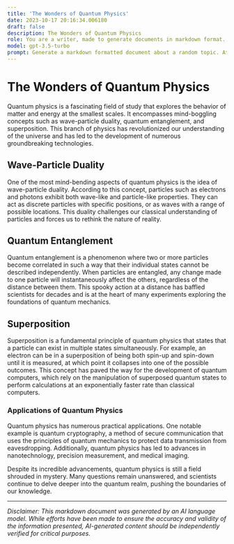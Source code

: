 ```yaml
---
title: 'The Wonders of Quantum Physics'
date: 2023-10-17 20:16:34.006180
draft: false
description: The Wonders of Quantum Physics
role: You are a writer, made to generate documents in markdown format. It is very important that all of the documents you generate are in valid markdown format.
model: gpt-3.5-turbo
prompt: Generate a markdown formatted document about a random topic. At the bottom, include a disclaimer explaining that the document was generated by you. The first line of the document should be the title. Make sure that the entire document is in proper markdown format, using a mix of various tags to make the document visually appealing.
---
```


# The Wonders of Quantum Physics

Quantum physics is a fascinating field of study that explores the behavior of matter and energy at the smallest scales. It encompasses mind-boggling concepts such as wave-particle duality, quantum entanglement, and superposition. This branch of physics has revolutionized our understanding of the universe and has led to the development of numerous groundbreaking technologies.

## Wave-Particle Duality

One of the most mind-bending aspects of quantum physics is the idea of wave-particle duality. According to this concept, particles such as electrons and photons exhibit both wave-like and particle-like properties. They can act as discrete particles with specific positions, or as waves with a range of possible locations. This duality challenges our classical understanding of particles and forces us to rethink the nature of reality.

## Quantum Entanglement

Quantum entanglement is a phenomenon where two or more particles become correlated in such a way that their individual states cannot be described independently. When particles are entangled, any change made to one particle will instantaneously affect the others, regardless of the distance between them. This spooky action at a distance has baffled scientists for decades and is at the heart of many experiments exploring the foundations of quantum mechanics.

## Superposition

Superposition is a fundamental principle of quantum physics that states that a particle can exist in multiple states simultaneously. For example, an electron can be in a superposition of being both spin-up and spin-down until it is measured, at which point it collapses into one of the possible outcomes. This concept has paved the way for the development of quantum computers, which rely on the manipulation of superposed quantum states to perform calculations at an exponentially faster rate than classical computers.

### Applications of Quantum Physics

Quantum physics has numerous practical applications. One notable example is quantum cryptography, a method of secure communication that uses the principles of quantum mechanics to protect data transmission from eavesdropping. Additionally, quantum physics has led to advances in nanotechnology, precision measurement, and medical imaging.

Despite its incredible advancements, quantum physics is still a field shrouded in mystery. Many questions remain unanswered, and scientists continue to delve deeper into the quantum realm, pushing the boundaries of our knowledge.

---

*Disclaimer: This markdown document was generated by an AI language model. While efforts have been made to ensure the accuracy and validity of the information presented, AI-generated content should be independently verified for critical purposes.*